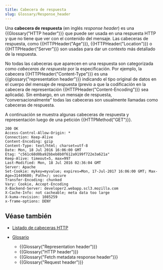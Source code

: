 ```yaml
---
title: Cabecera de respuesta
slug: Glossary/Response_header
---
```


Una **cabecera de respuesta** (en inglés _response header_) es una {{Glossary("HTTP header")}} que puede ser usada en una respuesta HTTP y que no tiene que ver con el contenido del mensaje. Las cabeceras de respuesta, como {{HTTPHeader("Age")}}, {{HTTPHeader("Location")}} o {{HTTPHeader("Server")}} son usadas para dar un contexto más detallado de la respuesta.

No todas las cabeceras que aparecen en una respuesta son categorizada como _cabeceras de respuesta_ por la especificación. Por ejemplo, la cabecera {{HTTPHeader("Content-Type")}} es una {{glossary("representation header")}} indicando el tipo original de datos en el cuerpo del mensaje de respuesta (previo a que la codificación en la cabecera de representación {{HTTPHeader("Content-Encoding")}} sea aplicada). Sin embargo, en un mensaje de respuesta, "conversacionalmente" todas las cabeceras son usualmente llamadas como cabeceras de respuesta.

A continuación se muestra algunas cabeceras de respuesta y representación luego de una petición {{HTTPMethod("GET")}}.

```plain
200 OK
Access-Control-Allow-Origin: *
Connection: Keep-Alive
Content-Encoding: gzip
Content-Type: text/html; charset=utf-8
Date: Mon, 18 Jul 2016 16:06:00 GMT
Etag: "c561c68d0ba92bbeb8b0f612a9199f722e3a621a"
Keep-Alive: timeout=5, max=997
Last-Modified: Mon, 18 Jul 2016 02:36:04 GMT
Server: Apache
Set-Cookie: mykey=myvalue; expires=Mon, 17-Jul-2017 16:06:00 GMT; Max-Age=31449600; Path=/; secure
Transfer-Encoding: chunked
Vary: Cookie, Accept-Encoding
X-Backend-Server: developer2.webapp.scl3.mozilla.com
X-Cache-Info: not cacheable; meta data too large
X-kuma-revision: 1085259
x-frame-options: DENY
```

## Véase también

- [Listado de cabeceras HTTP](/es/docs/Web/HTTP/Headers)
- [Glosario](/es/docs/Glossary)

  - {{Glossary("Representation header")}}
  - {{Glossary("HTTP header")}}
  - {{Glossary("Fetch metadata response header")}}
  - {{Glossary("Request header")}}
